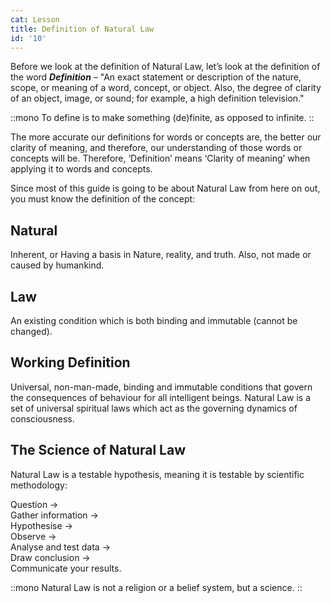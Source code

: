 ```yaml
---
cat: Lesson
title: Definition of Natural Law
id: '10'
---
```


Before we look at the definition of Natural Law, let’s look at the definition of the word **_Definition_** – "An exact statement or description of the nature, scope, or meaning of a word, concept, or object. Also, the degree of clarity of an object, image, or sound; for example, a high definition television."

::mono
To define is to make something (de)finite, as opposed to infinite.
::

<span class="mb-8 invisible"></span>

The more accurate our definitions for words or concepts are, the better our clarity of meaning, and therefore, our understanding of those words or concepts will be. Therefore, ‘Definition’ means ‘Clarity of meaning’ when applying it to words and concepts.

Since most of this guide is going to be about Natural Law from here on out, you must know the
definition of the concept:

## Natural
Inherent, or Having a basis in Nature, reality, and truth. Also, not made or caused by humankind.

## Law
An existing condition which is both binding and immutable (cannot be changed).

## Working Definition

<span class="desc">Universal, non-man-made, binding and immutable conditions that govern the consequences of behaviour for all intelligent beings. Natural Law is a set of universal spiritual laws which act as the governing dynamics of consciousness.</span>

## The Science of Natural Law
Natural Law is a testable hypothesis, meaning it is testable by scientific methodology:

Question →  
Gather information →  
Hypothesise →  
Observe →  
Analyse and test data →  
Draw conclusion →  
Communicate your results.

::mono
Natural Law is not a religion or a belief system, but a science.
::

